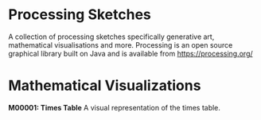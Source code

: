 # Processing Sketches

A collection of processing sketches specifically generative art, mathematical visualisations and more.
Processing is an open source graphical library built on Java and is available from https://processing.org/

# Mathematical Visualizations

**M00001: Times Table**
A visual representation of the times table.
